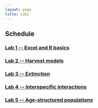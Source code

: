 ```yaml
---
layout: page
title: Labs
---
```


## Schedule

### [Lab 1 -- Excel and R basics](intro/Excel-R-Basics.md)

### [Lab 2 -- Harvest models](harvest/harvest.md)

### [Lab 3 -- Extinction](extinction/extinction.md)

### [Lab 4 -- Interspecific interactions](interspecific/interspecific.md)

### [Lab 5 -- Age-structured populations](age/age.md)


